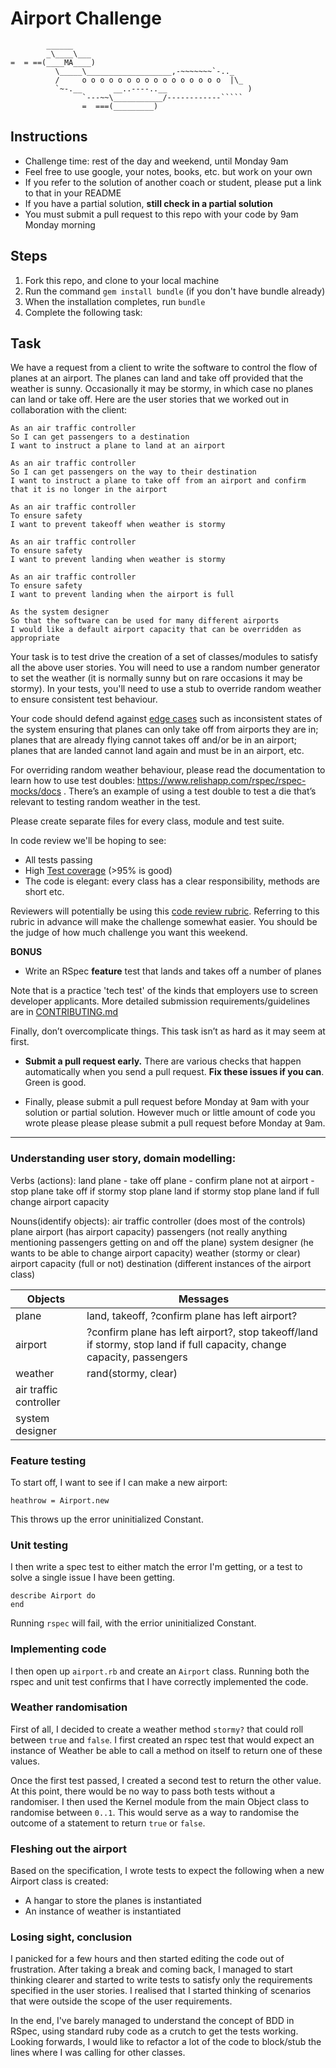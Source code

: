 Airport Challenge
=================

```
        ______
        _\____\___
=  = ==(____MA____)
          \_____\___________________,-~~~~~~~`-.._
          /     o o o o o o o o o o o o o o o o  |\_
          `~-.__       __..----..__                  )
                `---~~\___________/------------`````
                =  ===(_________)

```

Instructions
---------

* Challenge time: rest of the day and weekend, until Monday 9am
* Feel free to use google, your notes, books, etc. but work on your own
* If you refer to the solution of another coach or student, please put a link to that in your README
* If you have a partial solution, **still check in a partial solution**
* You must submit a pull request to this repo with your code by 9am Monday morning

Steps
-------

1. Fork this repo, and clone to your local machine
2. Run the command `gem install bundle` (if you don't have bundle already)
3. When the installation completes, run `bundle`
4. Complete the following task:

Task
-----

We have a request from a client to write the software to control the flow of planes at an airport. The planes can land and take off provided that the weather is sunny. Occasionally it may be stormy, in which case no planes can land or take off.  Here are the user stories that we worked out in collaboration with the client:

```
As an air traffic controller
So I can get passengers to a destination
I want to instruct a plane to land at an airport

As an air traffic controller
So I can get passengers on the way to their destination
I want to instruct a plane to take off from an airport and confirm that it is no longer in the airport

As an air traffic controller
To ensure safety
I want to prevent takeoff when weather is stormy

As an air traffic controller
To ensure safety
I want to prevent landing when weather is stormy

As an air traffic controller
To ensure safety
I want to prevent landing when the airport is full

As the system designer
So that the software can be used for many different airports
I would like a default airport capacity that can be overridden as appropriate
```

Your task is to test drive the creation of a set of classes/modules to satisfy all the above user stories. You will need to use a random number generator to set the weather (it is normally sunny but on rare occasions it may be stormy). In your tests, you'll need to use a stub to override random weather to ensure consistent test behaviour.

Your code should defend against [edge cases](http://programmers.stackexchange.com/questions/125587/what-are-the-difference-between-an-edge-case-a-corner-case-a-base-case-and-a-b) such as inconsistent states of the system ensuring that planes can only take off from airports they are in; planes that are already flying cannot takes off and/or be in an airport; planes that are landed cannot land again and must be in an airport, etc.

For overriding random weather behaviour, please read the documentation to learn how to use test doubles: https://www.relishapp.com/rspec/rspec-mocks/docs . There’s an example of using a test double to test a die that’s relevant to testing random weather in the test.

Please create separate files for every class, module and test suite.

In code review we'll be hoping to see:

* All tests passing
* High [Test coverage](https://github.com/makersacademy/course/blob/master/pills/test_coverage.md) (>95% is good)
* The code is elegant: every class has a clear responsibility, methods are short etc.

Reviewers will potentially be using this [code review rubric](docs/review.md).  Referring to this rubric in advance will make the challenge somewhat easier.  You should be the judge of how much challenge you want this weekend.

**BONUS**

* Write an RSpec **feature** test that lands and takes off a number of planes

Note that is a practice 'tech test' of the kinds that employers use to screen developer applicants.  More detailed submission requirements/guidelines are in [CONTRIBUTING.md](CONTRIBUTING.md)

Finally, don’t overcomplicate things. This task isn’t as hard as it may seem at first.

* **Submit a pull request early.**  There are various checks that happen automatically when you send a pull request.  **Fix these issues if you can**.  Green is good.

* Finally, please submit a pull request before Monday at 9am with your solution or partial solution.  However much or little amount of code you wrote please please please submit a pull request before Monday at 9am.


------------------

### Understanding user story, domain modelling:

Verbs (actions):
land plane -
take off plane -
confirm plane not at airport -
stop plane take off if stormy
stop plane land if stormy
stop plane land if full
change airport capacity

Nouns(identify objects):
air traffic controller (does most of the controls)
plane
airport (has airport capacity)
passengers (not really anything mentioning passengers getting on and off the plane)
system designer (he wants to be able to change airport capacity)
weather (stormy or clear)
airport capacity (full or not)
destination (different instances of the airport class)


Objects  |   Messages
-------------------- | --------------------
plane | land, takeoff, ?confirm plane has left airport?
airport | ?confirm plane has left airport?, stop takeoff/land if stormy, stop land if full capacity, change capacity, passengers
weather | rand(stormy, clear)
air traffic controller |
system designer |


### Feature testing

To start off, I want to see if I can make a new airport:
```
heathrow = Airport.new
```
This throws up the error uninitialized Constant.

### Unit testing

I then write a spec test to either match the error I'm getting, or a test to solve a single issue I have been getting.
```
describe Airport do
end
```
Running `rspec` will fail, with the errior uninitialized Constant.

### Implementing code

I then open up `airport.rb` and create an `Airport` class.
Running both the rspec and unit test confirms that I have correctly implemented the code.


### Weather randomisation

First of all, I decided to create a weather method `stormy?` that could roll between `true` and `false`. I first created an rspec test that would expect an instance of Weather be able to call a method on itself to return one of these values.

Once the first test passed, I created a second test to return the other value. At this point, there would be no way to pass both tests without a randomiser. I then used the Kernel module from the main Object class to randomise between `0..1`. This would serve as a way to randomise the outcome of a statement to return `true` or `false`.

### Fleshing out the airport

Based on the specification, I wrote tests to expect the following when a new Airport class is created:
- A hangar to store the planes is instantiated
- An instance of weather is instantiated


### Losing sight, conclusion

I panicked for a few hours and then started editing the code out of frustration. After taking a break and coming back, I managed to start thinking clearer and started to write tests to satisfy only the requirements specified in the user stories. I realised that I started thinking of scenarios that were outside the scope of the user requirements.

In the end, I've barely managed to understand the concept of BDD in RSpec, using standard ruby code as a crutch to get the tests working. Looking forwards, I would like to refactor a lot of the code to block/stub the lines where I was calling for other classes.
